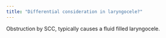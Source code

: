 ```yaml
---
title: "Differential consideration in laryngocele?"
---
```

Obstruction by SCC, typically causes a fluid filled laryngocele.

